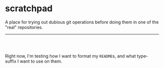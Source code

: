 scratchpad
==========

A place for trying out dubious git operations before doing them in one
of the "real" repositories.

---

<br/><br/>

Right now, I'm testing how I want to format my `README`s, and what
type-suffix I want to use on them.
